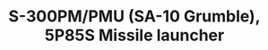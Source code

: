 ---
layout: product
title: "S-300PM/PMU (SA-10 Grumble), 5P85S Missile launcher"
price: "3700" 
desc: "Maketa"
img_path: "/assets/img/UA72045.webp"
brand: "N/A"
available: false
special_offer: false
new: false
soon: false
cat: "010000"
subcat: "013300"
subsubcat: "0N/A"
sifra: "UA72045"
popular: false
---